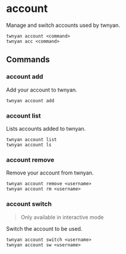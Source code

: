 # account

Manage and switch accounts used by twnyan.

```
twnyan account <command>
twnyan acc <command>
```

## Commands

### account add

Add your account to twnyan.

```
twnyan account add
```

### account list

Lists accounts added to twnyan.

```
twnyan account list
twnyan account ls
```

### account remove

Remove your account from twnyan.

```
twnyan account remove <username>
twnyan account rm <username>
```

### account switch

> Only available in interactive mode

Switch the account to be used.

```
twnyan account switch <username>
twnyan account sw <username>
```
